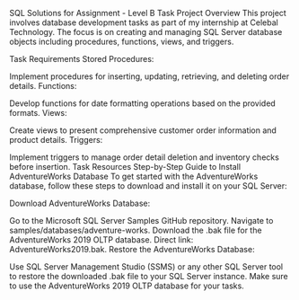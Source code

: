 SQL Solutions for Assignment - Level B Task
Project Overview
This project involves database development tasks as part of my internship at Celebal Technology. The focus is on creating and managing SQL Server database objects including procedures, functions, views, and triggers.

Task Requirements
Stored Procedures:

Implement procedures for inserting, updating, retrieving, and deleting order details.
Functions:

Develop functions for date formatting operations based on the provided formats.
Views:

Create views to present comprehensive customer order information and product details.
Triggers:

Implement triggers to manage order detail deletion and inventory checks before insertion.
Task Resources
Step-by-Step Guide to Install AdventureWorks Database
To get started with the AdventureWorks database, follow these steps to download and install it on your SQL Server:

Download AdventureWorks Database:

Go to the Microsoft SQL Server Samples GitHub repository.
Navigate to samples/databases/adventure-works.
Download the .bak file for the AdventureWorks 2019 OLTP database. Direct link: AdventureWorks2019.bak.
Restore the AdventureWorks Database:

Use SQL Server Management Studio (SSMS) or any other SQL Server tool to restore the downloaded .bak file to your SQL Server instance.
Make sure to use the AdventureWorks 2019 OLTP database for your tasks.
